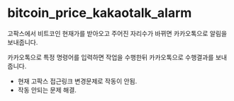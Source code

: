 # bitcoin_price_kakaotalk_alarm

고팍스에서 비트코인 현재가를 받아오고 주어진 자리수가 바뀌면 카카오톡으로 알림을 보내줍니다.

카카오톡으로 특정 명령어를 입력하면 작업을 수행한뒤 카카오톡으로 수행결과를 보내줍니다.

* 현재 고팍스 접근링크 변경문제로 작동이 안됨.
* 작동 안되는 문제 해결.
